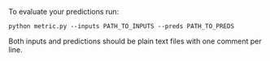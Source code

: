 To evaluate your predictions run: 

```python metric.py --inputs PATH_TO_INPUTS --preds PATH_TO_PREDS```

Both inputs and predictions should be plain text files with one comment per line.
